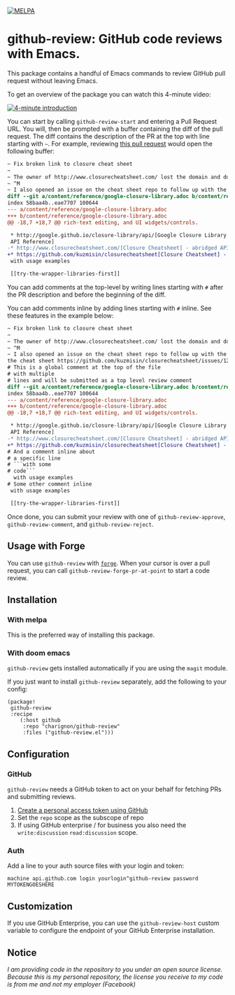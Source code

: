 [![MELPA](https://melpa.org/packages/github-review-badge.svg)](https://melpa.org/#/github-review)

# github-review: GitHub code reviews with Emacs.

This package contains a handful of Emacs commands to review GitHub pull request
without leaving Emacs.

To get an overview of the package you can watch this 4-minute video:

[![4-minute introduction](https://img.youtube.com/vi/u2tKzmKTNy4/0.jpg)](https://www.youtube.com/watch?v=u2tKzmKTNy4)

You can start by calling `github-review-start` and entering a Pull Request URL. You will, then be prompted with a buffer containing the diff of the pull request. The diff contains the description of the PR at the top with line starting with `~`. For example, reviewing [this pull request](https://github.com/clojure/clojurescript-site/pull/293) would open the following buffer:

```diff
~ Fix broken link to closure cheat sheet
~
~ The owner of http://www.closurecheatsheet.com/ lost the domain and does not intend to maintain it. This commit replaces the now defunkt link to http://www.closurecheat$
~ ^M
~ I also opened an issue on the cheat sheet repo to follow up with the author of the cheat sheet https://github.com/kuzmisin/closurecheatsheet/issues/12.
diff --git a/content/reference/google-closure-library.adoc b/content/reference/google-closure-library.adoc
index 58baa4b..eae7707 100644
--- a/content/reference/google-closure-library.adoc
+++ b/content/reference/google-closure-library.adoc
@@ -18,7 +18,7 @@ rich-text editing, and UI widgets/controls.

 * http://google.github.io/closure-library/api/[Google Closure Library
 API Reference]
-* http://www.closurecheatsheet.com/[Closure Cheatsheet] - abridged API
+* https://github.com/kuzmisin/closurecheatsheet[Closure Cheatsheet] - abridged API
 with usage examples

 [[try-the-wrapper-libraries-first]]
```

You can add comments at the top-level by writing lines starting with `#` after the PR description and before the beginning of the diff.

You can add comments inline by adding lines starting with `#` inline. See these features in the example below:

```diff
~ Fix broken link to closure cheat sheet
~
~ The owner of http://www.closurecheatsheet.com/ lost the domain and does not intend to maintain it. This commit replaces the now defunkt link to http://www.closurecheat$
~ ^M
~ I also opened an issue on the cheat sheet repo to follow up with the author of
the cheat sheet https://github.com/kuzmisin/closurecheatsheet/issues/12.
# This is a global comment at the top of the file
# with multiple
# lines and will be submitted as a top level review comment
diff --git a/content/reference/google-closure-library.adoc b/content/reference/google-closure-library.adoc
index 58baa4b..eae7707 100644
--- a/content/reference/google-closure-library.adoc
+++ b/content/reference/google-closure-library.adoc
@@ -18,7 +18,7 @@ rich-text editing, and UI widgets/controls.

 * http://google.github.io/closure-library/api/[Google Closure Library
 API Reference]
-* http://www.closurecheatsheet.com/[Closure Cheatsheet] - abridged API
+* https://github.com/kuzmisin/closurecheatsheet[Closure Cheatsheet] - abridged API
# And a comment inline about
# a specific line
# ```with some
# code```
  with usage examples
# Some other comment inline
 with usage examples

 [[try-the-wrapper-libraries-first]]
```

Once done, you can submit your review with one of `github-review-approve`, `github-review-comment`, and `github-review-reject`.

## Usage with Forge

You can use `github-review` with [`forge`](https://github.com/magit/forge).
When your cursor is over a pull request, you can call `github-review-forge-pr-at-point` to start a code
review.

## Installation

### With melpa

This is the preferred way of installing this package.

### With doom emacs

`github-review` gets installed automatically if you are using the `magit` module.

If you just want to install `github-review` separately, add the following to your config:

```emacs-lisp
(package!
 github-review
 :recipe
    (:host github
     :repo "charignon/github-review"
     :files ("github-review.el")))
```

## Configuration

### GitHub

`github-review` needs a GitHub token to act on your behalf for fetching PRs and
submitting reviews.

1. [Create a personal access token using GitHub](https://github.com/settings/tokens)
2. Set the `repo` scope as the subscope of repo
3. If using GitHub enterprise / for business you also need the `write:discussion` `read:discussion` scope.

### Auth
Add a line to your auth source files with your login and token:

```
machine api.github.com login yourlogin^github-review password MYTOKENGOESHERE
```

## Customization

If you use GitHub Enterprise, you can use the `github-review-host` custom variable to
configure the endpoint of your GitHub Enterprise installation.

## Notice

*I am providing code in the repository to you under an open source license. Because this is my personal repository, the license you receive to my
code is from me and not my employer (Facebook)*
